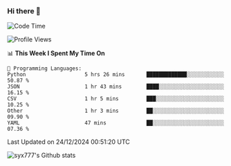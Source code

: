 ### Hi there 👋

<!--
**syx777/syx777** is a ✨ _special_ ✨ repository because its `README.md` (this file) appears on your GitHub profile.

Here are some ideas to get you started:

- 🔭 I’m currently working on ...
- 🌱 I’m currently learning ...
- 👯 I’m looking to collaborate on ...
- 🤔 I’m looking for help with ...
- 💬 Ask me about ...
- 📫 How to reach me: ...
- 😄 Pronouns: ...
- ⚡ Fun fact: ...
-->
<!--START_SECTION:waka-->
![Code Time](http://img.shields.io/badge/Code%20Time-311%20hrs%2049%20mins-blue)

![Profile Views](http://img.shields.io/badge/Profile%20Views-0-blue)

📊 **This Week I Spent My Time On** 

```text
💬 Programming Languages: 
Python                   5 hrs 26 mins       █████████████░░░░░░░░░░░░   50.87 % 
JSON                     1 hr 43 mins        ████░░░░░░░░░░░░░░░░░░░░░   16.15 % 
CSV                      1 hr 5 mins         ███░░░░░░░░░░░░░░░░░░░░░░   10.25 % 
Other                    1 hr 3 mins         ██░░░░░░░░░░░░░░░░░░░░░░░   09.90 % 
YAML                     47 mins             ██░░░░░░░░░░░░░░░░░░░░░░░   07.36 % 
```


 Last Updated on 24/12/2024 00:51:20 UTC
<!--END_SECTION:waka-->

![syx777's Github stats](https://github-readme-stats-syx777.vercel.app/api?username=syx777&show_icons=true&count_private=true)
